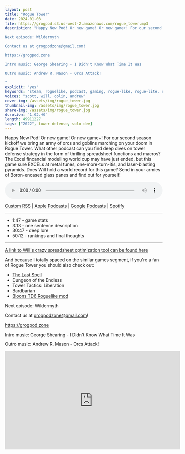 ```yaml
---
layout: post
title: "Rogue Tower"
date: 2024-01-03
file: https://grogpod.s3.us-west-2.amazonaws.com/rogue_tower.mp3
description: "Happy New Pod! Or new game! Or new game+! For our second season kickoff we bring an army of orcs and goblins marching on your doom in Rogue Tower. What other podcast can you find deep dives on tower defense strategy in the form of thrilling spreadsheet functions and macros? The Excel fincancial modelling world cup may have just ended, but this game sure EXCELs at metal tunes, one-more-turn-itis, and laser-blasting pyramids. Does Will hold a world record for this game? Send in your armies of Boron-encased glass panes and find out for yourself!

Next episode: Wildermyth

Contact us at grogpodzone@gmail.com!

https://grogpod.zone

Intro music: George Shearing - I Didn't Know What Time It Was

Outro music: Andrew R. Mason - Orcs Attack!

"
explicit: "yes" 
keywords: "steam, roguelike, podcast, gaming, rogue-like, rogue-lite, roguelite"
voices: "scott, will, colin, andrew"
cover-img: /assets/img/rogue_tower.jpg
thumbnail-img: /assets/img/rogue_tower.jpg
share-img: /assets/img/rogue_tower.jpg
duration: "1:03:40"
length: 49911227
tags: ["2022", tower defense, solo dev]
---
```


Happy New Pod! Or new game! Or new game+! For our second season kickoff we bring an army of orcs and goblins marching on your doom in Rogue Tower. What other podcast can you find deep dives on tower defense strategy in the form of thrilling spreadsheet functions and macros? The Excel fincancial modelling world cup may have just ended, but this game sure EXCELs at metal tunes, one-more-turn-itis, and laser-blasting pyramids. Does Will hold a world record for this game? Send in your armies of Boron-encased glass panes and find out for yourself!


<div class="container">
  <audio controls style="width: 100%;">
    <source src="https://grogpod.s3.us-west-2.amazonaws.com/rogue_tower.mp3" type="audio/mpeg">
  </audio>
</div>

[Custom RSS](https://grogpod.zone/feed.xml) | [Apple Podcasts](https://podcasts.apple.com/us/podcast/grogpod/id1650474911) | [Google Podcasts](https://podcasts.google.com/feed/aHR0cHM6Ly9ncm9ncG9kLnpvbmUvZmVlZC54bWw) | [Spotify](https://open.spotify.com/show/655SEhPUWIC77oO3hILe0b)

---
* 1:47 - game stats
* 3:13 - one sentence description
* 30:47 - deep lore
* 50:12 - rankings and final thoughts

---

[A link to Will's crazy spreadsheet optimization tool can be found here](https://docs.google.com/spreadsheets/d/1W7YtorhMXfT9gPvn2lNK3sgWBInoJyHKGUtjwXKtYl4/edit?usp=sharing)

And because I totally spaced on the similar games segment, if you're a fan of Rogue Tower you should also check out:
* [The Last Spell](https://grogpod.zone/2023-08-16-the_last_spell/)
* Dungeon of the Endless
* Tower Tactics: Liberation
* Bardbarian
* [Bloons TD6 Roguelike mod](https://www.youtube.com/watch?v=N2NLAKqDmZA)

Next episode: Wildermyth

Contact us at grogpodzone@gmail.com!

https://grogpod.zone

Intro music: George Shearing - I Didn't Know What Time It Was

Outro music: Andrew R. Mason - Orcs Attack!

<div class="embed-responsive embed-responsive-16by9">
<iframe width="560" height="315" src="https://www.youtube.com/embed/Nh8VUl8IQRo" title="YouTube video player" frameborder="0" allow="accelerometer; autoplay; clipboard-write; encrypted-media; gyroscope; picture-in-picture" allowfullscreen></iframe>
</div>
